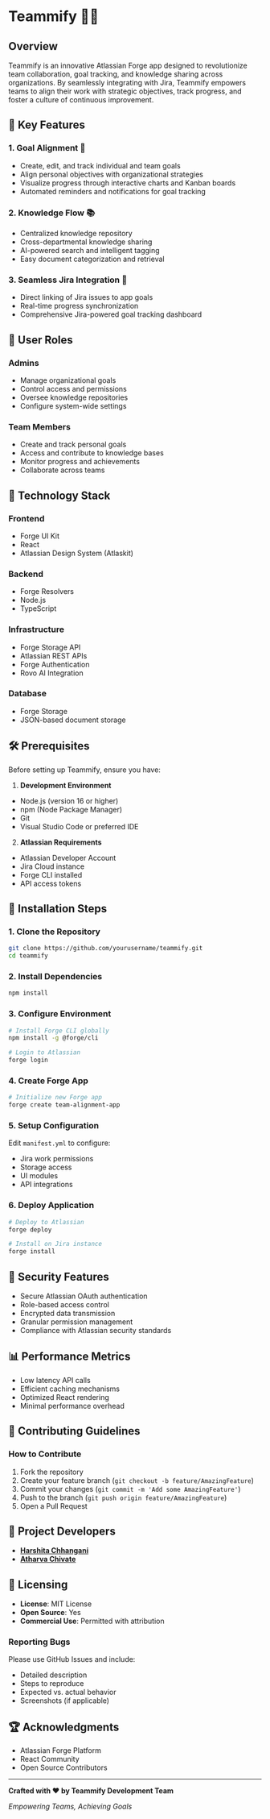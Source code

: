 # Teammify 🚀🤝

## Overview

Teammify is an innovative Atlassian Forge app designed to revolutionize team collaboration, goal tracking, and knowledge sharing across organizations. By seamlessly integrating with Jira, Teammify empowers teams to align their work with strategic objectives, track progress, and foster a culture of continuous improvement.

## 🌟 Key Features

### 1. Goal Alignment 🎯
- Create, edit, and track individual and team goals
- Align personal objectives with organizational strategies
- Visualize progress through interactive charts and Kanban boards
- Automated reminders and notifications for goal tracking

### 2. Knowledge Flow 📚
- Centralized knowledge repository
- Cross-departmental knowledge sharing
- AI-powered search and intelligent tagging
- Easy document categorization and retrieval

### 3. Seamless Jira Integration 🔗
- Direct linking of Jira issues to app goals
- Real-time progress synchronization
- Comprehensive Jira-powered goal tracking dashboard

## 👥 User Roles

### Admins 
- Manage organizational goals
- Control access and permissions
- Oversee knowledge repositories
- Configure system-wide settings

### Team Members
- Create and track personal goals
- Access and contribute to knowledge bases
- Monitor progress and achievements
- Collaborate across teams

## 🧰 Technology Stack

### Frontend
- Forge UI Kit
- React
- Atlassian Design System (Atlaskit)

### Backend
- Forge Resolvers
- Node.js
- TypeScript

### Infrastructure
- Forge Storage API
- Atlassian REST APIs
- Forge Authentication
- Rovo AI Integration

### Database
- Forge Storage
- JSON-based document storage

## 🛠 Prerequisites

Before setting up Teammify, ensure you have:

1. **Development Environment**
- Node.js (version 16 or higher)
- npm (Node Package Manager)
- Git
- Visual Studio Code or preferred IDE

2. **Atlassian Requirements**
- Atlassian Developer Account
- Jira Cloud instance
- Forge CLI installed
- API access tokens

## 🚀 Installation Steps

### 1. Clone the Repository
```bash
git clone https://github.com/yourusername/teammify.git
cd teammify
```

### 2. Install Dependencies
```bash
npm install
```

### 3. Configure Environment
```bash
# Install Forge CLI globally
npm install -g @forge/cli

# Login to Atlassian
forge login
```

### 4. Create Forge App
```bash
# Initialize new Forge app
forge create team-alignment-app
```

### 5. Setup Configuration
Edit `manifest.yml` to configure:
- Jira work permissions
- Storage access
- UI modules
- API integrations

### 6. Deploy Application
```bash
# Deploy to Atlassian
forge deploy

# Install on Jira instance
forge install
```

## 🔐 Security Features

- Secure Atlassian OAuth authentication
- Role-based access control
- Encrypted data transmission
- Granular permission management
- Compliance with Atlassian security standards

## 📊 Performance Metrics

- Low latency API calls
- Efficient caching mechanisms
- Optimized React rendering
- Minimal performance overhead

## 🤝 Contributing Guidelines

### How to Contribute
1. Fork the repository
2. Create your feature branch (`git checkout -b feature/AmazingFeature`)
3. Commit your changes (`git commit -m 'Add some AmazingFeature'`)
4. Push to the branch (`git push origin feature/AmazingFeature`)
5. Open a Pull Request

## 👥 Project Developers

- [**Harshita Chhangani**](https://github.com/harshitachhangani)
- [**Atharva Chivate**](https://github.com/AtharvaChivate)

## 📄 Licensing

- **License**: MIT License
- **Open Source**: Yes
- **Commercial Use**: Permitted with attribution


### Reporting Bugs
Please use GitHub Issues and include:
- Detailed description
- Steps to reproduce
- Expected vs. actual behavior
- Screenshots (if applicable)

## 🏆 Acknowledgments

- Atlassian Forge Platform
- React Community
- Open Source Contributors

---

**Crafted with ❤️ by Teammify Development Team**

*Empowering Teams, Achieving Goals*
